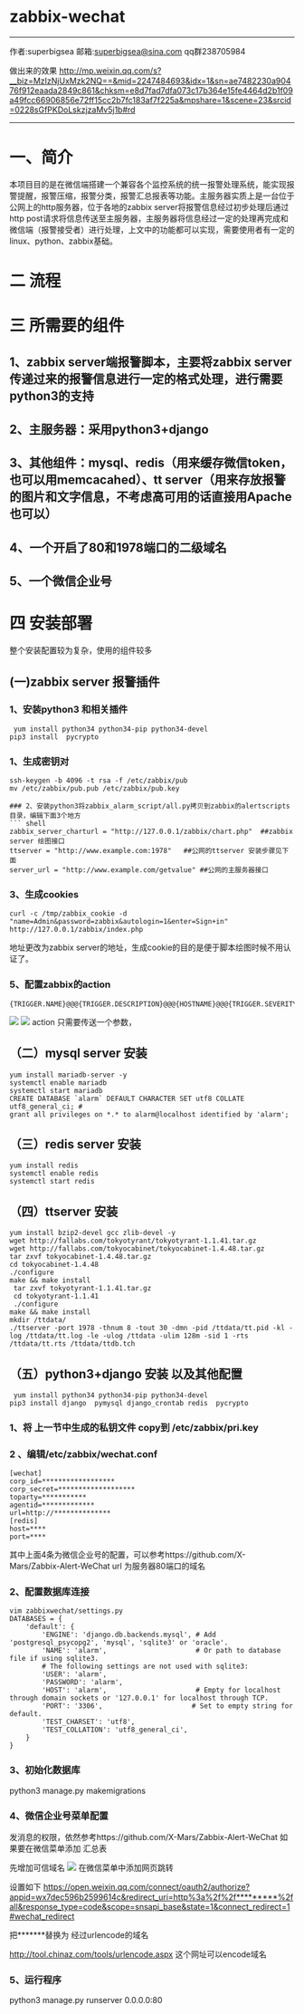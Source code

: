 # zabbix-wechat

------

作者:superbigsea 邮箱:superbigsea@sina.com qq群238705984

做出来的效果 http://mp.weixin.qq.com/s?__biz=MzIzNjUxMzk2NQ==&mid=2247484693&idx=1&sn=ae7482230a90476f912eaada2849c861&chksm=e8d7fad7dfa073c17b364e15fe4464d2b1f09a49fcc66906856e72ff15cc2b7fc183af7f225a&mpshare=1&scene=23&srcid=0228sGfPKDoLskzjzaMv5j1b#rd



------

# 一、简介

本项目目的是在微信端搭建一个兼容各个监控系统的统一报警处理系统，能实现报警提醒，报警压缩，报警分类，报警汇总报表等功能。主服务器实质上是一台位于公网上的http服务器，位于各地的zabbix server将报警信息经过初步处理后通过http post请求将信息传送至主服务器，主服务器将信息经过一定的处理再完成和微信端（报警接受者）进行处理，上文中的功能都可以实现，需要使用者有一定的linux、python、zabbix基础。
# 二 流程


# 三 所需要的组件

## 1、zabbix server端报警脚本，主要将zabbix server传递过来的报警信息进行一定的格式处理，进行需要python3的支持
## 2、主服务器：采用python3+django
## 3、其他组件：mysql、redis（用来缓存微信token，也可以用memcacahed）、tt server（用来存放报警的图片和文字信息，不考虑高可用的话直接用Apache也可以）
## 4、一个开启了80和1978端口的二级域名 
## 5、一个微信企业号
# 四 安装部署 
 
 整个安装配置较为复杂，使用的组件较多
## (一)zabbix server 报警插件
### 1、安装python3 和相关插件
``` shell
 yum install python34 python34-pip python34-devel
pip3 install  pycrypto
```
### 1、生成密钥对 
``` shell
ssh-keygen -b 4096 -t rsa -f /etc/zabbix/pub
mv /etc/zabbix/pub.pub /etc/zabbix/pub.key

### 2、安装python3将zabbix_alarm_script/all.py拷贝到zabbix的alertscripts目录，编辑下面3个地方
``` shell
zabbix_server_charturl = "http://127.0.0.1/zabbix/chart.php"  ##zabbix server 绘图接口
ttserver = "http://www.example.com:1978"   ##公网的ttserver 安装步骤见下面
server_url = "http://www.example.com/getvalue" ##公网的主服务器接口
```
### 3、生成cookies
``` shell
curl -c /tmp/zabbix_cookie -d "name=Admin&password=zabbix&autologin=1&enter=Sign+in"  http://127.0.0.1/zabbix/index.php
```
地址更改为zabbix server的地址，生成cookie的目的是便于脚本绘图时候不用认证了。
### 5、配置zabbix的action
``` shell
{TRIGGER.NAME}@@@{TRIGGER.DESCRIPTION}@@@{HOSTNAME}@@@{TRIGGER.SEVERITY}@@@{ITEM.ID}@@@{TRIGGER.STATUS}@@@{HOST.CONN}@@@{TRIGGER.HOSTGROUP.NAME}@@@{EVENT.ID}@@@
```
![](https://github.com/superbigsea/zabbix-wechat/blob/master/1.PNG)
![](https://github.com/superbigsea/zabbix-wechat/blob/master/2.PNG)
action 只需要传送一个参数，

## （二）mysql server 安装
``` shell
yum install mariadb-server -y
systemctl enable mariadb
systemctl start mariadb
CREATE DATABASE `alarm` DEFAULT CHARACTER SET utf8 COLLATE utf8_general_ci; #
grant all privileges on *.* to alarm@localhost identified by 'alarm';
```
## （三）redis server 安装
``` shell
yum install redis
systemctl enable redis
systemctl start redis
```
## （四）ttserver 安装 
``` shell
yum install bzip2-devel gcc zlib-devel -y
wget http://fallabs.com/tokyotyrant/tokyotyrant-1.1.41.tar.gz
wget http://fallabs.com/tokyocabinet/tokyocabinet-1.4.48.tar.gz
tar zxvf tokyocabinet-1.4.48.tar.gz
cd tokyocabinet-1.4.48
./configure
make && make install 
 tar zxvf tokyotyrant-1.1.41.tar.gz
 cd tokyotyrant-1.1.41
 ./configure
make && make install 
mkdir /ttdata/
./ttserver -port 1978 -thnum 8 -tout 30 -dmn -pid /ttdata/tt.pid -kl -log /ttdata/tt.log -le -ulog /ttdata -ulim 128m -sid 1 -rts /ttdata/tt.rts /ttdata/ttdb.tch

```
## （五）python3+django 安装 以及其他配置
``` shell
 yum install python34 python34-pip python34-devel
pip3 install django  pymysql django_crontab redis  pycrypto
```
### 1、将 上一节中生成的私钥文件 copy到 /etc/zabbix/pri.key
### 2 、编辑/etc/zabbix/wechat.conf
``` shell
[wechat]
corp_id=******************
corp_secret=*******************
toparty=***********
agentid=*************
url=http://**************
[redis]
host=****
port=****
```
其中上面4条为微信企业号的配置，可以参考https://github.com/X-Mars/Zabbix-Alert-WeChat
url 为服务器80端口的域名 
### 2、配置数据库连接
```
vim zabbixwechat/settings.py
DATABASES = {
    'default': {
        'ENGINE': 'django.db.backends.mysql', # Add 'postgresql_psycopg2', 'mysql', 'sqlite3' or 'oracle'.
        'NAME': 'alarm',                      # Or path to database file if using sqlite3.
        # The following settings are not used with sqlite3:
        'USER': 'alarm',
        'PASSWORD': 'alarm',
        'HOST': 'alarm',                      # Empty for localhost through domain sockets or '127.0.0.1' for localhost through TCP.
        'PORT': '3306',                      # Set to empty string for default.
        'TEST_CHARSET': 'utf8',
        'TEST_COLLATION': 'utf8_general_ci',
    }
}

``` 
### 3、初始化数据库
python3  manage.py  makemigrations
### 4、微信企业号菜单配置

发消息的权限，依然参考https://github.com/X-Mars/Zabbix-Alert-WeChat
如果要在微信菜单添加 汇总表

 先增加可信域名
 ![](https://github.com/superbigsea/zabbix-wechat/blob/master/3.PNG)
在微信菜单中添加网页跳转

设置如下
https://open.weixin.qq.com/connect/oauth2/authorize?appid=wx7dec596b2599614c&redirect_uri=http%3a%2f%2f*********%2fall&response_type=code&scope=snsapi_base&state=1&connect_redirect=1#wechat_redirect

把*******替换为 经过urlencode的域名

http://tool.chinaz.com/tools/urlencode.aspx 这个网址可以encode域名

### 5、运行程序

python3  manage.py runserver 0.0.0.0:80



